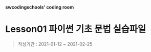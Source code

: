 #### swcodingschools' coding room  
# Lesson01 파이썬 기초 문법 실습파일
> 작성기간 : 2021-01-12 ~ 2021-02-25  
> 
